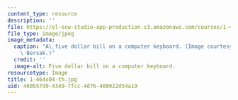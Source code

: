 ```yaml
---
content_type: resource
description: ''
file: https://ol-ocw-studio-app-production.s3.amazonaws.com/courses/1-464-e-commerce-and-the-internet-in-real-estate-and-construction-spring-2004/460b57d943497fcc4d76408922d54a19_1-464s04-th.jpg
file_type: image/jpeg
image_metadata:
  caption: "A\_five dollar bill on a computer keyboard. (Image courtesy of Daniel\
    \ Bersak.)"
  credit: ''
  image-alt: Five dollar bill on a computer keyboard.
resourcetype: Image
title: 1-464s04-th.jpg
uid: 460b57d9-4349-7fcc-4d76-408922d54a19
---
```

